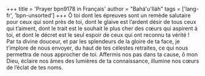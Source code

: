 +++
title = 'Prayer bpn9178 in Français'
author = "Bahá'u'lláh"
tags = ['lang-fr', 'bpn-unsorted']
+++
Ô toi dont les épreuves sont un remède salutaire pour ceux qui sont près de toi, dont le glaive est l’ardent désir de tous ceux qui t’aiment, dont le trait est le souhait le plus cher des cœurs qui aspirent à toi, et dont le décret est le seul espoir de ceux qui ont reconnu ta vérité ! Par ta divine douceur, et par les splendeurs de la gloire de ta face, je t’implore de nous envoyer, du haut de tes célestes retraites, ce qui nous permettra de nous approcher de toi. Affermis nos pas dans ta cause, ô mon Dieu, éclaire nos âmes des lumières de ta connaissance, illumine nos cœurs de l’éclat de tes noms.

